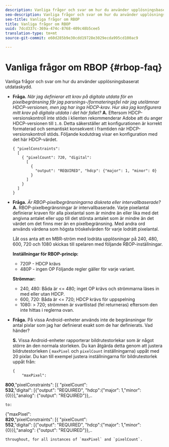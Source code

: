 ```yaml
---
description: Vanliga frågor och svar om hur du använder upplösningsbaserat utdataskydd.
seo-description: Vanliga frågor och svar om hur du använder upplösningsbaserat utdataskydd.
seo-title: Vanliga frågor om RBOP
title: Vanliga frågor om RBOP
uuid: 7dcd337c-369a-474c-8768-409c48b5cee5
translation-type: tm+mt
source-git-commit: e60d285b9e30cdd19728e3029ecda995cd100ac9

---
```



# Vanliga frågor om RBOP {#rbop-faq}

Vanliga frågor och svar om hur du använder upplösningsbaserat utdataskydd.

* **Fråga.** *När jag definierar ett krav på digitala utdata för en pixelbegränsning får jag parsnings-/formateringsfel när jag utelämnar HDCP-versionen, men jag har inga HDCP-krav. Hur ska jag konfigurera mitt krav på digitala utdata i det här fallet?* **A.** Eftersom HDCP-versionskontroll inte stöds i klienten rekommenderar Adobe att du anger HDCP-versionen till `1.0`. Detta säkerställer att konfigurationen är korrekt formaterad och semantiskt konsekvent i framtiden när HDCP-versionskontroll stöds. Följande kodutdrag visar en konfiguration med det här HDCP-värdet.

   ```
   { "pixelConstraints":  
     [  
       { "pixelCount": 720, "digital":  
         [  
           {  
             "output": "REQUIRED", "hdcp": {"major": 1, "minor": 0}  
           }  
         ]  
       }  
     ]  
   }
   ```

* **Fråga.** *Är RBOP-pixelbegränsningarna diskreta eller intervallbaserade?* **A.** RBOP-pixelbegränsningar är intervallbaserade. Varje pixelantal definierar kraven för alla pixelantal som är mindre än eller lika med det angivna antalet eller upp till det största antalet som är mindre än det värdet om det finns mer än en pixelbegränsning. Med andra ord används värdena som högsta tröskelvärden för varje lodrätt pixelantal.

   Låt oss anta att en MBR-ström med lodräta upplösningar på 240, 480, 600, 720 och 1080 skickas till spelaren med följande RBOP-inställningar.

   **Inställningar för RBOP-princip:**

   * 720P - HDCP krävs
   * 480P - ingen OP
   Följande regler gäller för varje variant.

   **Strömmar:**

   * 240, 480: Båda är &lt;= 480; inget OP krävs och strömmarna läses in med eller utan HDCP.
   * 600, 720: Båda är &lt;= 720; HDCP krävs för uppspelning
   * 1080: > 720; strömmen är svartlistad (fel returneras) eftersom den inte hittas i reglerna ovan.


* **Fråga.** På vissa Android-enheter används inte de begränsningar för antal pixlar som jag har definierat exakt som de har definierats. Vad händer?

   **S.** Vissa Android-enheter rapporterar bildrutestorlekar som är något större än den normala storleken. Du kan åtgärda detta genom att justera bildrutestorleken ( `maxPixel` och `pixelCount` inställningarna) uppåt med 20 pixlar. Du kan till exempel justera inställningarna för bildrutestorlek uppåt från:

   ```
   { 
       "maxPixel":  
   
<b>800</b>,&quot;pixelConstraints&quot;: [{ &quot;pixelCount&quot;:\
<b>532</b>,&quot;digital&quot;: [{&quot;output&quot;: &quot;REQUIRED&quot;, &quot;hdcp&quot;:{&quot;major&quot;: 1,&quot;minor&quot;: {0}}],&quot;analog&quot;: {&quot;output&quot;: &quot;REQUIRED&quot;}},..

```
to: 
```
{&quot;maxPixel&quot;:\
<b>820</b>,&quot;pixelConstraints&quot;: [{ &quot;pixelCount&quot;:\
<b>552</b>,&quot;digital&quot;: [{&quot;output&quot;: &quot;REQUIRED&quot;, &quot;hdcp&quot;:{&quot;major&quot;: 1,&quot;minor&quot;: {0}}],&quot;analog&quot;: {&quot;output&quot;: &quot;REQUIRED&quot;}},..

```
throughout, for all instances of `maxPixel` and `pixelCount`.

